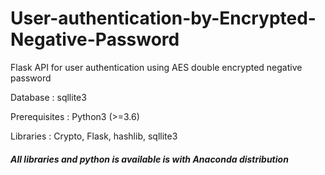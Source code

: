 # User-authentication-by-Encrypted-Negative-Password
Flask API for user authentication using AES double encrypted negative password

Database      : sqllite3

Prerequisites : Python3 (>=3.6)

Libraries     : Crypto, Flask, hashlib, sqllite3

##### All libraries and python is available is with Anaconda distribution
